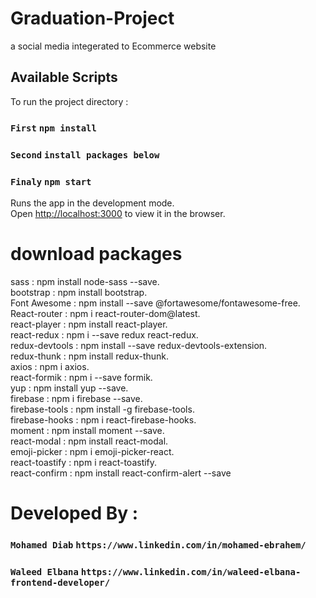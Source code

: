 # Graduation-Project

a social media integerated to Ecommerce website

## Available Scripts

To run the project directory :

###  `First`  `npm install`
###  `Second` `install packages below`
###  `Finaly` `npm start`


Runs the app in the development mode.\
Open [http://localhost:3000](http://localhost:3000) to view it in the browser.

# download packages

sass           : npm install node-sass --save.\
bootstrap      : npm install bootstrap.\
Font Awesome   : npm install --save @fortawesome/fontawesome-free.\
React-router   : npm i react-router-dom@latest.\
react-player   : npm install react-player.\
react-redux    : npm i --save redux react-redux.\
redux-devtools : npm install --save redux-devtools-extension.\
redux-thunk    : npm install redux-thunk.\
axios          : npm i axios.\
react-formik   : npm i --save formik.\
yup            : npm install yup --save.\
firebase       : npm i firebase --save.\
firebase-tools : npm install -g firebase-tools.\
firebase-hooks : npm i react-firebase-hooks.\
moment         : npm install moment --save.\
react-modal    : npm install react-modal.\
emoji-picker   : npm i emoji-picker-react.\
react-toastify : npm i react-toastify.\
react-confirm  : npm install react-confirm-alert --save

# Developed By :

### `Mohamed Diab`  `https://www.linkedin.com/in/mohamed-ebrahem/`
### `Waleed Elbana` `https://www.linkedin.com/in/waleed-elbana-frontend-developer/`
